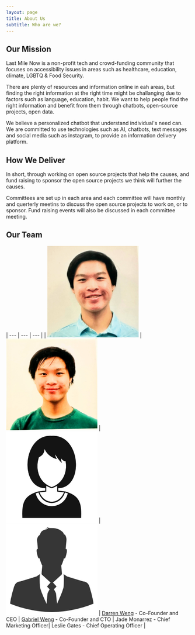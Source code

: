 ```yaml
---
layout: page
title: About Us
subtitle: Who are we?
---
```



## Our Mission

Last Mile Now is a non-profit tech and crowd-funding community that focuses on accessibility issues in areas such as healthcare, education, climate, LGBTQ & Food Security.  

There are plenty of resources and information online in eah areas, but finding the right information at the right time might be challanging due to factors such as language, education, habit.  We want to help people find the right information and benefit from them through chatbots, open-source projects, open data. 

We believe a personalized chatbot that understand individual's need can.  We are committed to use technologies such as AI, chatbots, text messages and social media such as instagram, to provide an information delivery platform.

## How We Deliver

In short, through working on open source projects that help the causes, and fund raising to sponsor the open source projects we think will further the causes. 

Committees are set up in each area and each committee will have monthly and querterly meetins to discuss the open source projects to work on, or to sponsor. Fund raising events will also be discussed in each committee meeting.  

## Our Team

| --- | --- | --- |
| <img src="https://raw.githubusercontent.com/LastMileNow/lastmilenow.github.io/main/assets/img/darren_weng.jpg" alt="Darren Weng" width=250 /> | <img src="https://raw.githubusercontent.com/LastMileNow/lastmilenow.github.io/main/assets/img/gabeweng.jpg" alt="Gabe Weng" width=250 /> | <img src="https://raw.githubusercontent.com/LastMileNow/lastmilenow.github.io/main/assets/img/female_headshot.jpg" alt="Jade" width=250 /> | <img src="https://raw.githubusercontent.com/LastMileNow/lastmilenow.github.io/main/assets/img/male_headshot.jpg" alt="Leslie" width=250 /> 
| [Darren Weng](https://www.darrenweng.com) - Co-Founder and CEO | [Gabriel Weng](https://www.gabrielweng.com) -  Co-Founder and CTO | Jade Monarrez - Chief Marketing Officer| Leslie Gates - Chief Operating Officer
|